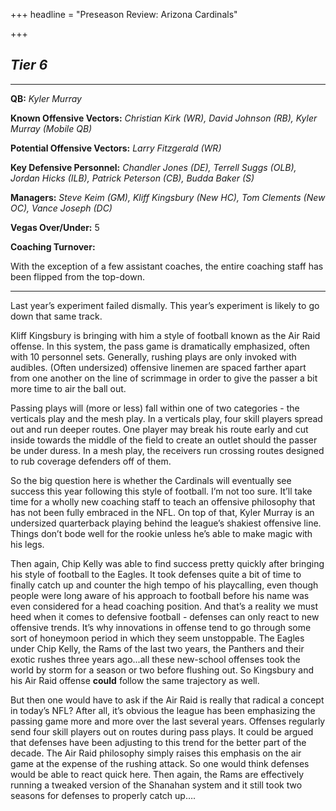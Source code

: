 +++
headline = "Preseason Review: Arizona Cardinals"

+++
## **_Tier 6_**

***

**QB:** _Kyler Murray_

**Known Offensive Vectors:** _Christian Kirk (WR), David Johnson (RB), Kyler Murray (Mobile QB)_

**Potential Offensive Vectors:** _Larry Fitzgerald (WR)_

**Key Defensive Personnel:** _Chandler Jones (DE), Terrell Suggs (OLB), Jordan Hicks (ILB), Patrick Peterson (CB), Budda Baker (S)_

**Managers:** _Steve Keim (GM), Kliff Kingsbury (New HC), Tom Clements (New OC), Vance Joseph (DC)_

**Vegas Over/Under:** 5

**Coaching Turnover:**

With the exception of a few assistant coaches, the entire coaching staff has been flipped from the top-down.

***

Last year’s experiment failed dismally. This year’s experiment is likely to go down that same track.

Kliff Kingsbury is bringing with him a style of football known as the Air Raid offense. In this system, the pass game is dramatically emphasized, often with 10 personnel sets. Generally, rushing plays are only invoked with audibles. (Often undersized) offensive linemen are spaced farther apart from one another on the line of scrimmage in order to give the passer a bit more time to air the ball out.

Passing plays will (more or less) fall within one of two categories - the verticals play and the mesh play. In a verticals play, four skill players spread out and run deeper routes. One player may break his route early and cut inside towards the middle of the field to create an outlet should the passer be under duress. In a mesh play, the receivers run crossing routes designed to rub coverage defenders off of them.

So the big question here is whether the Cardinals will eventually see success this year following this style of football. I’m not too sure. It’ll take time for a wholly new coaching staff to teach an offensive philosophy that has not been fully embraced in the NFL. On top of that, Kyler Murray is an undersized quarterback playing behind the league’s shakiest offensive line. Things don’t bode well for the rookie unless he’s able to make magic with his legs.

Then again, Chip Kelly was able to find success pretty quickly after bringing his style of football to the Eagles. It took defenses quite a bit of time to finally catch up and counter the high tempo of his playcalling, even though people were long aware of his approach to football before his name was even considered for a head coaching position. And that’s a reality we must heed when it comes to defensive football - defenses can only react to new offensive trends. It’s why innovations in offense tend to go through some sort of honeymoon period in which they seem unstoppable. The Eagles under Chip Kelly, the Rams of the last two years, the Panthers and their exotic rushes three years ago...all these new-school offenses took the world by storm for a season or two before flushing out. So Kingsbury and his Air Raid offense **could** follow the same trajectory as well.

But then one would have to ask if the Air Raid is really that radical a concept in today’s NFL? After all, it’s obvious the league has been emphasizing the passing game more and more over the last several years. Offenses regularly send four skill players out on routes during pass plays. It could be argued that defenses have been adjusting to this trend for the better part of the decade. The Air Raid philosophy simply raises this emphasis on the air game at the expense of the rushing attack. So one would think defenses would be able to react quick here. Then again, the Rams are effectively running a tweaked version of the Shanahan system and it still took two seasons for defenses to properly catch up….